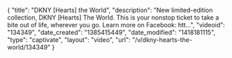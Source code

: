 {
    "title": "DKNY [Hearts] the World",
    "description": "New limited-edition collection, DKNY [Hearts] The World. This is your nonstop ticket to take a bite out of life, wherever you go. Learn more on Facebook: htt...",
    "videoid": "134349",
    "date_created": "1385415449",
    "date_modified": "1418181115",
    "type": "captivate",
    "layout": "video",
    "url": "\/v\/dkny-hearts-the-world\/134349"
}